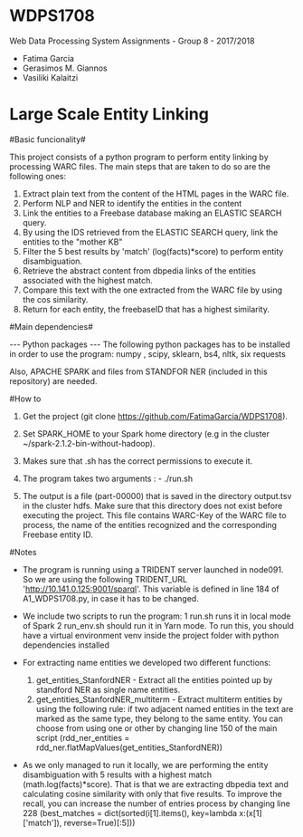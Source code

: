 # WDPS1708
Web Data Processing System Assignments - Group 8 - 2017/2018

- Fatima Garcia
- Gerasimos M. Giannos
- Vasiliki Kalaitzi

# Large Scale Entity Linking

#Basic funcionality#

This project consists of a python program to perform entity linking by processing WARC files. The main steps that are taken to do so are the following ones:
1. Extract plain text from the content of the HTML pages in the WARC file. 
2. Perform NLP and NER to identify the entities in the content
3. Link the entities to a Freebase database making an ELASTIC SEARCH query.
4. By using the IDS retrieved from the ELASTIC SEARCH query, link the entities to the "mother KB"
5. Filter the 5 best results by 'match' (log(facts)*score) to perform entity disambiguation.
6. Retrieve the abstract content from dbpedia links of the entities associated with the highest match.
7. Compare this text with the one extracted from the WARC file by using the cos similarity. 
8. Return for each entity, the freebaseID that has a highest similarity.

#Main dependencies#

--- Python packages ---
The following python packages has to be installed in order to use the program: numpy , scipy, sklearn, bs4, nltk, six
requests

Also, APACHE SPARK and files from STANDFOR NER (included in this repository) are needed. 

#How to

1. Get the project (git clone https://github.com/FatimaGarcia/WDPS1708).

2. Set SPARK_HOME to your Spark home directory (e.g in the cluster ~/spark-2.1.2-bin-without-hadoop).

3. Makes sure that .sh has the correct permissions to execute it. 

4. The program takes two arguments : <WARC-KEY> <Input-file> - ./run.sh <WARC-KEY> <Input-file>

5. The output is a file (part-00000) that is saved in the directory output.tsv in the cluster hdfs. Make sure that this directory does not exist before executing the project.
This file contains WARC-Key of the WARC file to process, the name of the entities recognized and the corresponding Freebase entity ID.


#Notes
 - The program is running using a TRIDENT server launched in node091. So we are using the following TRIDENT_URL 'http://10.141.0.125:9001/sparql'. This variable is defined in line 184 of A1_WDPS1708.py, in case it has to be changed.

 - We include two scripts to run the program:
 	1 run.sh runs it in local mode of Spark
 	2 run_env.sh should run it in Yarn mode. To run this, you should have a virtual environment venv inside the project folder with python dependencies installed

- For extracting name entities we developed two different functions:
	1. get_entities_StanfordNER - Extract all the entities pointed up by standford NER as single name entities.
	2. get_entities_StanfordNER_multiterm - Extract multiterm entities by using the following rule: if two adjacent named entities in the text are marked as the same type, they belong to the same entity. 
You can choose from using one or other by changing line 150 of the main script (rdd_ner_entities = rdd_ner.flatMapValues(get_entities_StanfordNER))

- As we only managed to run it locally, we are performing the entity disambiguation with 5 results with a highest match (math.log(facts)*score). That is that we are extracting dbpedia text and calculating cosine similarity with only that five results. 
To improve the recall, you can increase the number of entries process by changing line 228 (best_matches = dict(sorted(i[1].items(), key=lambda x:(x[1]['match']), reverse=True)[:5]))
